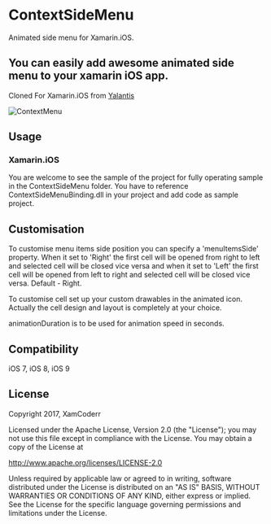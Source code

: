 # ContextSideMenu
Animated side menu for Xamarin.iOS.

## You can easily add awesome animated side menu to  your xamarin iOS app.

Cloned For Xamarin.iOS from [Yalantis](https://github.com/Yalantis/Context-Menu.iOS)

![ContextMenu](https://www.dropbox.com/s/5kd5y1kcjndoci2/contextMenu.gif?dl=0)

## Usage

### Xamarin.iOS

You are welcome to see the sample of the project for fully operating sample in the ContextSideMenu folder. You have to reference ContextSideMenuBinding.dll in your project and add code as sample project.

## Customisation

To customise menu items side position you can specify a 'menuItemsSide' property. When it set to 'Right' the first cell will be opened from right to left and selected cell will be closed vice versa and when it set to 'Left' the first cell will be opened from left to right and selected cell will be closed vice versa. Default - Right. 

To customise cell set up your custom drawables in the animated icon. Actually the cell design and layout is completely at your choice.

animationDuration is to be used for animation speed in seconds.

## Compatibility

iOS 7,
iOS 8,
iOS 9

## License

Copyright 2017, XamCoderr

Licensed under the Apache License, Version 2.0 (the "License");
you may not use this file except in compliance with the License.
You may obtain a copy of the License at

http://www.apache.org/licenses/LICENSE-2.0

Unless required by applicable law or agreed to in writing, software
distributed under the License is distributed on an "AS IS" BASIS,
WITHOUT WARRANTIES OR CONDITIONS OF ANY KIND, either express or implied.
See the License for the specific language governing permissions and
limitations under the License.
